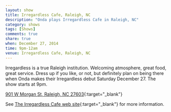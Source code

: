 ```yaml
---
layout: show
title: Irregardless Cafe, Raleigh, NC
description: "Onda plays Irregardless Cafe in Raleigh, NC"
category: shows
tags: [Shows]
comments: true
share: true
when: December 27, 2014
time: 9pm-12am
venue: Irregardless Cafe, Raleigh, NC
---
```


Irregardless is a true Raleigh institution. Welcoming atmosphere, great food, great service. Dress up if you like, or not, but definitely plan on being there when Onda makes their Irregardless debut Saturday December 27. The show starts at 9pm.

[901 W Morgan St, Raleigh, NC 27603](https://www.google.com/maps/place/Irregardless+Cafe+%26+Catering/@35.781173,-78.656003,17z/data=!3m1!4b1!4m2!3m1!1s0x0:0xf805aebd93125ade){:target="_blank"}

See [The Irregardless Cafe web site](http://www.irregardless.com/){:target="_blank"} for more information.
